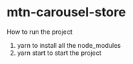 # mtn-carousel-store


How to run the project

1. yarn to install all the node_modules
2. yarn start to start the project
 
